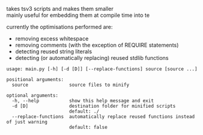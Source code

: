takes tsv3 scripts and makes them smaller  
mainly useful for embedding them at compile time into te

currently the optimisations performed are:
- removing excess whitespace
- removing comments (with the exception of REQUIRE statements)
- detecting reused string literals
- detecting (or automatically replacing) reused stdlib functions
```
usage: main.py [-h] [-d [D]] [--replace-functions] source [source ...]

positional arguments:
  source               source files to minify

optional arguments:
  -h, --help           show this help message and exit
  -d [D]               destination folder for minified scripts
                       default: ./
  --replace-functions  automatically replace reused functions instead of just warning
                       default: false
```
